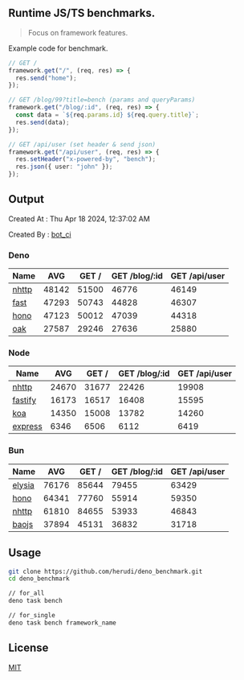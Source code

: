 ## Runtime JS/TS benchmarks.

> Focus on framework features.

Example code for benchmark.
```ts
// GET /
framework.get("/", (req, res) => {
  res.send("home");
});

// GET /blog/99?title=bench (params and queryParams)
framework.get("/blog/:id", (req, res) => {
  const data = `${req.params.id} ${req.query.title}`;
  res.send(data);
});

// GET /api/user (set header & send json)
framework.get("/api/user", (req, res) => {
  res.setHeader("x-powered-by", "bench");
  res.json({ user: "john" });
});
```

## Output
Created At : Thu Apr 18 2024, 12:37:02 AM

Created By : [bot_ci](https://github.com/herudi/deno_benchmarks/commits?author=github-actions%5Bbot%5D)


### Deno
|Name|AVG|GET /|GET /blog/:id|GET /api/user|
|----|----|----|----|----|
|[nhttp](https://github.com/nhttp/nhttp)|48142|51500|46776|46149|
|[fast](https://github.com/danteissaias/fast)|47293|50743|44828|46307|
|[hono](https://github.com/honojs/hono)|47123|50012|47039|44318|
|[oak](https://github.com/oakserver/oak)|27587|29246|27636|25880|
  


### Node
|Name|AVG|GET /|GET /blog/:id|GET /api/user|
|----|----|----|----|----|
|[nhttp](https://github.com/nhttp/nhttp)|24670|31677|22426|19908|
|[fastify](https://github.com/fastify/fastify)|16173|16517|16408|15595|
|[koa](https://github.com/koajs/koa)|14350|15008|13782|14260|
|[express](https://github.com/expressjs/express)|6346|6506|6112|6419|
  


### Bun
|Name|AVG|GET /|GET /blog/:id|GET /api/user|
|----|----|----|----|----|
|[elysia](https://github.com/elysiajs/elysia)|76176|85644|79455|63429|
|[hono](https://github.com/honojs/hono)|64341|77760|55914|59350|
|[nhttp](https://github.com/nhttp/nhttp)|61810|84655|53933|46843|
|[baojs](https://github.com/mattreid1/baojs)|37894|45131|36832|31718|
  



## Usage

```bash
git clone https://github.com/herudi/deno_benchmark.git
cd deno_benchmark

// for_all
deno task bench

// for_single
deno task bench framework_name
```

## License

[MIT](LICENSE)

